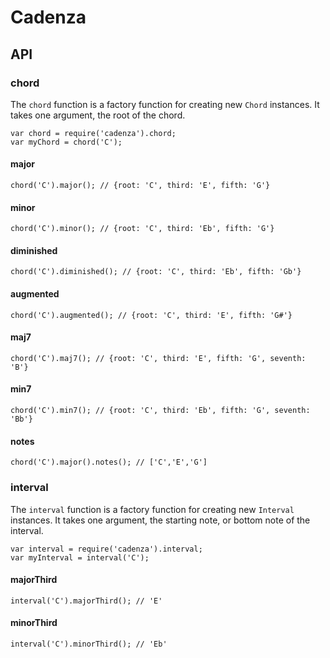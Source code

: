 # Cadenza

## API

### chord
The `chord` function is a factory function for creating new `Chord` instances. It takes one argument, the root of the chord. 
```
var chord = require('cadenza').chord;
var myChord = chord('C');
```

#### major
```
chord('C').major(); // {root: 'C', third: 'E', fifth: 'G'}
```

#### minor
```
chord('C').minor(); // {root: 'C', third: 'Eb', fifth: 'G'}
```

#### diminished
```
chord('C').diminished(); // {root: 'C', third: 'Eb', fifth: 'Gb'}
```

#### augmented
```
chord('C').augmented(); // {root: 'C', third: 'E', fifth: 'G#'}
```

#### maj7
```
chord('C').maj7(); // {root: 'C', third: 'E', fifth: 'G', seventh: 'B'}
```

#### min7
```
chord('C').min7(); // {root: 'C', third: 'Eb', fifth: 'G', seventh: 'Bb'}
```

#### notes
```
chord('C').major().notes(); // ['C','E','G']
```

### interval
The `interval` function is a factory function for creating new `Interval` instances. It takes one argument, the starting note, or bottom note of the interval.
```
var interval = require('cadenza').interval;
var myInterval = interval('C');
```

#### majorThird
```
interval('C').majorThird(); // 'E'
```

#### minorThird
```
interval('C').minorThird(); // 'Eb'
```

